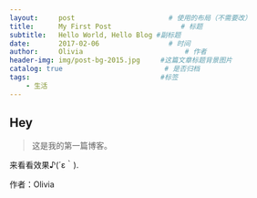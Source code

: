 ```yaml
---
layout:     post                       # 使用的布局（不需要改）
title:      My First Post                 # 标题 
subtitle:   Hello World, Hello Blog #副标题
date:       2017-02-06                 # 时间
author:     Olivia                         # 作者
header-img: img/post-bg-2015.jpg     #这篇文章标题背景图片
catalog: true                         # 是否归档
tags:                                #标签
    - 生活
---
```


## Hey
>这是我的第一篇博客。

来看看效果♪(´ε｀).

作者：Olivia
